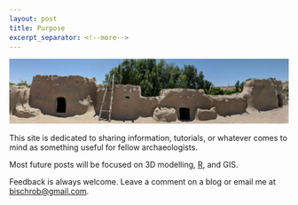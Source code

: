 ```yaml
---
layout: post
title: Purpose
excerpt_separator: <!--more-->
---
```


![Comb Ridge](/images/LostCityReduced.jpg)

This site is dedicated to sharing information, tutorials, or whatever comes to mind as something useful for fellow archaeologists. 

Most future posts will be focused on 3D modelling, [R](https://www.r-project.org/), and GIS. 

Feedback is always welcome. Leave a comment on a blog or email me at bischrob@gmail.com.

<!--more-->
